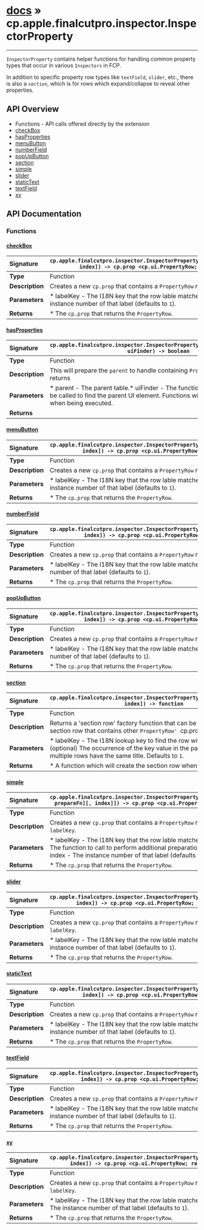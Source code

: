 # [docs](index.md) » cp.apple.finalcutpro.inspector.InspectorProperty
---

`InspectorProperty` contains helper functions for handling common property
types that occur in various `Inspectors` in FCP.

In addition to specific property row types like `textField`, `slider`, etc.,
there is also a `section`, which is for rows which expand/collapse to reveal
other properties.

## API Overview
* Functions - API calls offered directly by the extension
 * [checkBox](#checkbox)
 * [hasProperties](#hasproperties)
 * [menuButton](#menubutton)
 * [numberField](#numberfield)
 * [popUpButton](#popupbutton)
 * [section](#section)
 * [simple](#simple)
 * [slider](#slider)
 * [staticText](#statictext)
 * [textField](#textfield)
 * [xy](#xy)

## API Documentation

### Functions

#### [checkBox](#checkbox)
| <span style="float: left;">**Signature**</span> | <span style="float: left;">`cp.apple.finalcutpro.inspector.InspectorProperty.checkBox(labelKey[, index]) -> cp.prop <cp.ui.PropertyRow; read-only>` </span>                                                          |
| -----------------------------------------------------|---------------------------------------------------------------------------------------------------------|
| **Type**                                             | Function                                                                                         |
| **Description**                                      | Creates a new `cp.prop` that contains a `PropertyRow`  matching the `labelKey`.                                                                                         |
| **Parameters**                                       | * labelKey      - The I18N key that the row lable matches.* index         - The instance number of that label (defaults to `1`).                                       |
| **Returns**                                          | * The `cp.prop` that returns the `PropertyRow`.                                                |

#### [hasProperties](#hasproperties)
| <span style="float: left;">**Signature**</span> | <span style="float: left;">`cp.apple.finalcutpro.inspector.InspectorProperty.hasProperties(parent, uiFinder) -> boolean` </span>                                                          |
| -----------------------------------------------------|---------------------------------------------------------------------------------------------------------|
| **Type**                                             | Function                                                                                         |
| **Description**                                      | This will prepare the `parent` to handle containing `PropertyRow` children, and returns                                                                                         |
| **Parameters**                                       | * parent    - The parent table.* uiFinder  - The function or cp.prop which will be called to find the parent UI element. Functions will be passed the `parent` when being executed.                                       |
| **Returns**                                          |                                                 |

#### [menuButton](#menubutton)
| <span style="float: left;">**Signature**</span> | <span style="float: left;">`cp.apple.finalcutpro.inspector.InspectorProperty.menuButton(labelKey[, index]) -> cp.prop <cp.ui.PropertyRow; read-only>` </span>                                                          |
| -----------------------------------------------------|---------------------------------------------------------------------------------------------------------|
| **Type**                                             | Function                                                                                         |
| **Description**                                      | Creates a new `cp.prop` that contains a `PropertyRow`  matching the `labelKey`.                                                                                         |
| **Parameters**                                       | * labelKey      - The I18N key that the row lable matches.* index         - The instance number of that label (defaults to `1`).                                       |
| **Returns**                                          | * The `cp.prop` that returns the `PropertyRow`.                                                |

#### [numberField](#numberfield)
| <span style="float: left;">**Signature**</span> | <span style="float: left;">`cp.apple.finalcutpro.inspector.InspectorProperty.numberField(labelKey[, index]) -> cp.prop <cp.ui.PropertyRow; read-only>` </span>                                                          |
| -----------------------------------------------------|---------------------------------------------------------------------------------------------------------|
| **Type**                                             | Function                                                                                         |
| **Description**                                      | Creates a new `cp.prop` that contains a `PropertyRow`  matching the `labelKey`.                                                                                         |
| **Parameters**                                       | * labelKey      - The I18N key that the row lable matches.* index         - The instance number of that label (defaults to `1`).                                       |
| **Returns**                                          | * The `cp.prop` that returns the `PropertyRow`.                                                |

#### [popUpButton](#popupbutton)
| <span style="float: left;">**Signature**</span> | <span style="float: left;">`cp.apple.finalcutpro.inspector.InspectorProperty.popUpButton(labelKey[, index]) -> cp.prop <cp.ui.PropertyRow; read-only>` </span>                                                          |
| -----------------------------------------------------|---------------------------------------------------------------------------------------------------------|
| **Type**                                             | Function                                                                                         |
| **Description**                                      | Creates a new `cp.prop` that contains a `PropertyRow`  matching the `labelKey`.                                                                                         |
| **Parameters**                                       | * labelKey      - The I18N key that the row lable matches.* index         - The instance number of that label (defaults to `1`).                                       |
| **Returns**                                          | * The `cp.prop` that returns the `PropertyRow`.                                                |

#### [section](#section)
| <span style="float: left;">**Signature**</span> | <span style="float: left;">`cp.apple.finalcutpro.inspector.InspectorProperty.section(labelKey[, index]) -> function` </span>                                                          |
| -----------------------------------------------------|---------------------------------------------------------------------------------------------------------|
| **Type**                                             | Function                                                                                         |
| **Description**                                      | Returns a 'section row' factory function that can be called to create a section row that contains other `PropertyRow' `cp.prop`s.                                                                                         |
| **Parameters**                                       | * labelKey      - The I18N lookup key to find the row with.* index         - (optional) The occurrence of the key value in the parent. Sometimes multiple rows have the same title. Defaults to `1`.                                       |
| **Returns**                                          | * A function which will create the section row when called.                                                |

#### [simple](#simple)
| <span style="float: left;">**Signature**</span> | <span style="float: left;">`cp.apple.finalcutpro.inspector.InspectorProperty.simple(labelKey[, prepareFn][, index]]) -> cp.prop <cp.ui.PropertyRow; read-only>` </span>                                                          |
| -----------------------------------------------------|---------------------------------------------------------------------------------------------------------|
| **Type**                                             | Function                                                                                         |
| **Description**                                      | Creates a new `cp.prop` that contains a `PropertyRow`  matching the `labelKey`.                                                                                         |
| **Parameters**                                       | * labelKey      - The I18N key that the row lable matches.* prepareFn     - The function to call to perform additional preparations on the row.* index         - The instance number of that label (defaults to `1`).                                       |
| **Returns**                                          | * The `cp.prop` that returns the `PropertyRow`.                                                |

#### [slider](#slider)
| <span style="float: left;">**Signature**</span> | <span style="float: left;">`cp.apple.finalcutpro.inspector.InspectorProperty.slider(labelKey[, index]) -> cp.prop <cp.ui.PropertyRow; read-only>` </span>                                                          |
| -----------------------------------------------------|---------------------------------------------------------------------------------------------------------|
| **Type**                                             | Function                                                                                         |
| **Description**                                      | Creates a new `cp.prop` that contains a `PropertyRow`  matching the `labelKey`.                                                                                         |
| **Parameters**                                       | * labelKey      - The I18N key that the row lable matches.* index         - The instance number of that label (defaults to `1`).                                       |
| **Returns**                                          | * The `cp.prop` that returns the `PropertyRow`.                                                |

#### [staticText](#statictext)
| <span style="float: left;">**Signature**</span> | <span style="float: left;">`cp.apple.finalcutpro.inspector.InspectorProperty.staticText(labelKey[, index]) -> cp.prop <cp.ui.PropertyRow; read-only>` </span>                                                          |
| -----------------------------------------------------|---------------------------------------------------------------------------------------------------------|
| **Type**                                             | Function                                                                                         |
| **Description**                                      | Creates a new `cp.prop` that contains a `PropertyRow`  matching the `labelKey`.                                                                                         |
| **Parameters**                                       | * labelKey      - The I18N key that the row lable matches.* index         - The instance number of that label (defaults to `1`).                                       |
| **Returns**                                          | * The `cp.prop` that returns the `PropertyRow`.                                                |

#### [textField](#textfield)
| <span style="float: left;">**Signature**</span> | <span style="float: left;">`cp.apple.finalcutpro.inspector.InspectorProperty.textField(labelKey[, index]) -> cp.prop <cp.ui.PropertyRow; read-only>` </span>                                                          |
| -----------------------------------------------------|---------------------------------------------------------------------------------------------------------|
| **Type**                                             | Function                                                                                         |
| **Description**                                      | Creates a new `cp.prop` that contains a `PropertyRow`  matching the `labelKey`.                                                                                         |
| **Parameters**                                       | * labelKey      - The I18N key that the row lable matches.* index         - The instance number of that label (defaults to `1`).                                       |
| **Returns**                                          | * The `cp.prop` that returns the `PropertyRow`.                                                |

#### [xy](#xy)
| <span style="float: left;">**Signature**</span> | <span style="float: left;">`cp.apple.finalcutpro.inspector.InspectorProperty.xy(labelKey[, index]) -> cp.prop <cp.ui.PropertyRow; read-only>` </span>                                                          |
| -----------------------------------------------------|---------------------------------------------------------------------------------------------------------|
| **Type**                                             | Function                                                                                         |
| **Description**                                      | Creates a new `cp.prop` that contains a `PropertyRow`  matching the `labelKey`.                                                                                         |
| **Parameters**                                       | * labelKey      - The I18N key that the row lable matches.* index         - The instance number of that label (defaults to `1`).                                       |
| **Returns**                                          | * The `cp.prop` that returns the `PropertyRow`.                                                |

